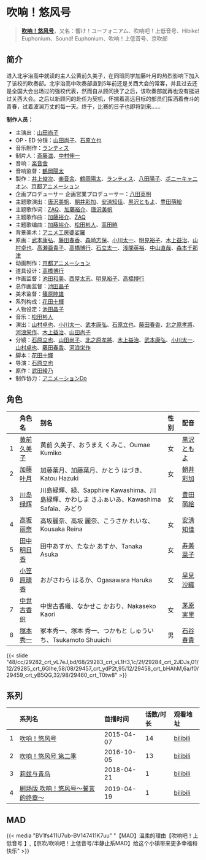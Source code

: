 # 吹响！悠风号


> <u>**[吹响！悠风号](https://bgm.tv/subject/115908)**</u>，又名：響け！ユーフォニアム、吹响吧！上低音号、Hibike! Euphonium、Sound! Euphonium、吹响！上低音号、京吹部

## 简介

进入北宇治高中就读的主人公黄前久美子，在同班同学加藤叶月的热烈影响下加入了该校的吹奏部。北宇治高中吹奏部直到5年前还是关西大会的常客，并且过去还是全国大会出场过的强校代表，然而自从顾问换了之后，该吹奏部就再也没有挺进过关西大会。之后以新顾问的赴任为契机，怀揣着高远目标的部员们挥洒着奋斗的青春，过着波澜万丈的每一天。终于，比赛的日子也即将到来……

**制作人员：**
- 主演出：[山田尚子](https://bgm.tv/person/3687)
- OP・ED 分镜：[山田尚子](https://bgm.tv/person/3687)、[石原立也](https://bgm.tv/person/1913)
- 音乐制作：[ランティス](https://bgm.tv/person/57)
- 制片人：[斎藤滋](https://bgm.tv/person/2030)、[中村伸一](https://bgm.tv/person/12408)
- 音响：[楽音舎](https://bgm.tv/person/6132)
- 音响监督：[鶴岡陽太](https://bgm.tv/person/29)
- 製作：[井上俊次](https://bgm.tv/person/963)、[楽音舎](https://bgm.tv/person/6132)、[鶴岡陽太](https://bgm.tv/person/29)、[ランティス](https://bgm.tv/person/57)、[八田陽子](https://bgm.tv/person/2229)、[ポニーキャニオン](https://bgm.tv/person/64)、[京都アニメーション](https://bgm.tv/person/2481)
- 企画プロデューサー  企画営業プロデューサー：[八田英明](https://bgm.tv/person/32621)
- 主题歌演出：[唐沢美帆](https://bgm.tv/person/11243)、[朝井彩加](https://bgm.tv/person/16264)、[安済知佳](https://bgm.tv/person/11485)、[黒沢ともよ](https://bgm.tv/person/9560)、[豊田萌絵](https://bgm.tv/person/13214)
- 主题歌作词：[ZAQ](https://bgm.tv/person/8336)、[加藤裕介](https://bgm.tv/person/10705)、[唐沢美帆](https://bgm.tv/person/11243)
- 主题歌作曲：[加藤裕介](https://bgm.tv/person/10705)、[ZAQ](https://bgm.tv/person/8336)
- 主题歌编曲：[加藤裕介](https://bgm.tv/person/10705)、[松田彬人](https://bgm.tv/person/7143)、[高田暁](https://bgm.tv/person/8006)
- 背景美术：[アニメ工房婆娑羅](https://bgm.tv/person/35237)
- 原画：[武本康弘](https://bgm.tv/person/669)、[藤田春香](https://bgm.tv/person/1498)、[森崎志保](https://bgm.tv/person/35359)、[小川太一](https://bgm.tv/person/12657)、[明見裕子](https://bgm.tv/person/27395)、[木上益治](https://bgm.tv/person/2227)、[山村卓也](https://bgm.tv/person/15808)、[高瀬亜貴子](https://bgm.tv/person/20737)、[高橋博行](https://bgm.tv/person/3414)、[石立太一](https://bgm.tv/person/11258)、[浅間英裕](https://bgm.tv/person/36834)、[中山直哉](https://bgm.tv/person/34627)、[森本千那津](https://bgm.tv/person/60552)
- 动画制作：[京都アニメーション](https://bgm.tv/person/2481)
- 道具设计：[高橋博行](https://bgm.tv/person/3414)
- 作画监督：[池田和美](https://bgm.tv/person/3173)、[西屋太志](https://bgm.tv/person/3416)、[明見裕子](https://bgm.tv/person/27395)、[高橋博行](https://bgm.tv/person/3414)
- 总作画监督：[池田晶子](https://bgm.tv/person/2032)
- 美术监督：[篠原睦雄](https://bgm.tv/person/23748)
- 系列构成：[花田十輝](https://bgm.tv/person/262)
- 人物设定：[池田晶子](https://bgm.tv/person/2032)
- 音乐：[松田彬人](https://bgm.tv/person/7143)
- 演出：[山村卓也](https://bgm.tv/person/15808)、[小川太一](https://bgm.tv/person/12657)、[武本康弘](https://bgm.tv/person/669)、[石原立也](https://bgm.tv/person/1913)、[藤田春香](https://bgm.tv/person/1498)、[北之原孝將](https://bgm.tv/person/12660)、[河浪栄作](https://bgm.tv/person/12656)、[木上益治](https://bgm.tv/person/2227)、[山田尚子](https://bgm.tv/person/3687)
- 分镜：[石原立也](https://bgm.tv/person/1913)、[山田尚子](https://bgm.tv/person/3687)、[北之原孝將](https://bgm.tv/person/12660)、[木上益治](https://bgm.tv/person/2227)、[武本康弘](https://bgm.tv/person/669)、[小川太一](https://bgm.tv/person/12657)、[山村卓也](https://bgm.tv/person/15808)、[藤田春香](https://bgm.tv/person/1498)、[河浪栄作](https://bgm.tv/person/12656)
- 脚本：[花田十輝](https://bgm.tv/person/262)
- 导演：[石原立也](https://bgm.tv/person/1913)
- 原作：[武田綾乃](https://bgm.tv/person/15859)
- 制作协力：[アニメーションDo](https://bgm.tv/person/23265)

## 角色

|     |   角色名   |   别名  | 性别 |  配音  |
|:--- |:------  |:----      |:---  |:--   |
| 1 | [黄前久美子](https://bgm.tv/character/29282) | 黄前 久美子、おうまえ くみこ、Oumae Kumiko | 女 | [黒沢ともよ](https://bgm.tv/person/9560) |
| 2 | [加藤叶月](https://bgm.tv/character/29283) | 加藤葉月、加藤葉月、かとう はづき、Katou Hazuki | 女 | [朝井彩加](https://bgm.tv/person/16264) |
| 3 | [川岛绿辉](https://bgm.tv/character/29284) | 川島緑輝、緑、Sapphire Kawashima、川島緑輝、かわしま さふぁいあ、Kawashima Safaia、みどり | 女 | [豊田萌絵](https://bgm.tv/person/13214) |
| 4 | [高坂丽奈](https://bgm.tv/character/29285) | 高坂麗奈、高坂 麗奈、こうさか れいな、Kousaka Reina | 女 | [安済知佳](https://bgm.tv/person/11485) |
| 5 | [田中明日香](https://bgm.tv/character/29457) | 田中あすか、たなか あすか、Tanaka Asuka | 女 | [寿美菜子](https://bgm.tv/person/5118) |
| 6 | [小笠原晴香](https://bgm.tv/character/29458) | おがさわら はるか、Ogasawara Haruka | 女 | [早見沙織](https://bgm.tv/person/4895) |
| 7 | [中世古香织](https://bgm.tv/character/29459) | 中世古香織、なかせこ かおり、Nakaseko Kaori | 女 | [茅原実里](https://bgm.tv/person/4421) |
| 8 | [塚本秀一](https://bgm.tv/character/29460) | 冢本秀一、塚本 秀一、つかもと しゅういち、Tsukamoto Shuuichi | 男 | [石谷春貴](https://bgm.tv/person/2404) |

{{< slide "48/cc/29282_crt_vL7eJ,bd/68/29283_crt_vL1H3,1c/2f/29284_crt_2JDJs,01/12/29285_crt_6GIhe,58/08/29457_crt_ydP2t,95/12/29458_crt_bHAhM,6a/f0/29459_crt_yB5QG,32/98/29460_crt_T0tw8" >}}

## 系列

|     | 系列名               | 首播时间       | 话数/时长 | 观看地址                                                      |
|:----|:------------------|:-----------|:------|:----------------------------------------------------------|
| 1   |[吹响！悠风号](https://bgm.tv/subject/115908)| 2015-04-07 | 14    | [bilibili](https://www.bilibili.com/bangumi/play/ep28919) |
| 2   |[吹响！悠风号 第二季](https://bgm.tv/subject/152091)| 2016-10-05 | 13    | [bilibili](https://www.bilibili.com/bangumi/play/ss28937) |
| 3   |[莉兹与青鸟](https://bgm.tv/subject/216371)| 2018-04-21 | 1     | [bilibili](https://www.bilibili.com/video/BV1et411r7RT/)            |
| 4   |[剧场版 吹响！悠风号～誓言的终章～](https://bgm.tv/subject/216372)| 2019-04-19 | 1     | [bilibili](https://www.bilibili.com/bangumi/play/ss28951) |


## MAD

{{< media  "BV1fs411U7ub-BV147411K7uu" 
"【MAD】温柔的理由【吹响吧！上低音号 】,【京吹/吹响吧！上低音号/半静止系MAD】给这个小镇带来更多幸福和快乐"  >}}

